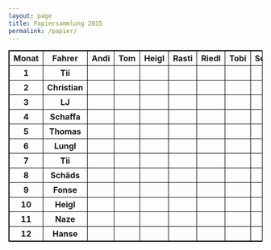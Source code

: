 ```yaml
---
layout: page
title: Papiersammlung 2015
permalink: /papier/
---
```


<style>
    table, td, th { border: 1px solid black; }
</style>

<table>
    <tr>
        <th>Monat</th>
        <th>Fahrer</th>
        <th>Andi</th>
        <th>Tom</th>
        <th>Heigl</th>
        <th>Rasti</th>
        <th>Riedl</th>
        <th>Tobi</th>
        <th>Schmid</th>
        <th>Lungl</th>
        <th>Felix</th>
        <th>Förster</th>
        <th>Fichtl</th>
        <th>Magg</th>
    </tr>
    <tr>
        <th>1</th>
        <th>Tii</th>
        <th></th>
        <th></th>
        <th></th>
        <th><span class="ion ion-checkmark"></span></th>
        <th></th>
        <th><span class="ion ion-checkmark"></span></th>
        <th></th>
        <th><span class="ion ion-checkmark"></span></th>
        <th></th>
        <th></th>
        <th></th>
        <th><span class="ion ion-checkmark"></span></th>
    </tr>
    <tr>
        <th>2</th>
        <th>Christian</th>
        <th><span class="ion ion-checkmark"></span></th>
        <th></th>
        <th></th>
        <th></th>
        <th><span class="ion ion-checkmark"></span></th>
        <th></th>
        <th></th>
        <th></th>
        <th><span class="ion ion-checkmark"></span></th>
        <th></th>
        <th><span class="ion ion-checkmark"></span></th>
        <th></th>
    </tr>
    <tr>
        <th>3</th>
        <th>LJ</th>
        <th></th>
        <th></th>
        <th></th>
        <th></th>
        <th></th>
        <th></th>
        <th></th>
        <th></th>
        <th></th>
        <th></th>
        <th></th>
        <th></th>
    </tr>
    <tr>
        <th>4</th>
        <th>Schaffa</th>
        <th></th>
        <th><span class="ion ion-checkmark"></span></th>
        <th><span class="ion ion-checkmark"></span></th>
        <th></th>
        <th></th>
        <th></th>
        <th><span class="ion ion-checkmark"></span></th>
        <th></th>
        <th></th>
        <th><span class="ion ion-checkmark"></span></th>
        <th></th>
        <th></th>
    </tr>
    <tr>
        <th>5</th>
        <th>Thomas</th>
        <th><span class="ion ion-checkmark"></span></th>
        <th></th>
        <th></th>
        <th></th>
        <th><span class="ion ion-checkmark"></span></th>
        <th></th>
        <th></th>
        <th></th>
        <th><span class="ion ion-checkmark"></span></th>
        <th></th>
        <th><span class="ion ion-checkmark"></span></th>
        <th></th>
    </tr>
    <tr>
        <th>6</th>
        <th>Lungl</th>
        <th></th>
        <th></th>
        <th></th>
        <th><span class="ion ion-checkmark"></span></th>
        <th></th>
        <th><span class="ion ion-checkmark"></span></th>
        <th></th>
        <th><span class="ion ion-checkmark"></span></th>
        <th></th>
        <th></th>
        <th></th>
        <th><span class="ion ion-checkmark"></span></th>
    </tr>
    <tr>
        <th>7</th>
        <th>Tii</th>
        <th></th>
        <th><span class="ion ion-checkmark"></span></th>
        <th><span class="ion ion-checkmark"></span></th>
        <th></th>
        <th></th>
        <th></th>
        <th><span class="ion ion-checkmark"></span></th>
        <th></th>
        <th></th>
        <th><span class="ion ion-checkmark"></span></th>
        <th></th>
        <th></th>
    </tr>
    <tr>
        <th>8</th>
        <th>Schäds</th>
        <th><span class="ion ion-checkmark"></span></th>
        <th></th>
        <th></th>
        <th></th>
        <th><span class="ion ion-checkmark"></span></th>
        <th></th>
        <th></th>
        <th></th>
        <th><span class="ion ion-checkmark"></span></th>
        <th></th>
        <th><span class="ion ion-checkmark"></span></th>
        <th></th>
    </tr>
    <tr>
        <th>9</th>
        <th>Fonse</th>
        <th></th>
        <th></th>
        <th></th>
        <th><span class="ion ion-checkmark"></span></th>
        <th></th>
        <th><span class="ion ion-checkmark"></span></th>
        <th></th>
        <th><span class="ion ion-checkmark"></span></th>
        <th></th>
        <th></th>
        <th></th>
        <th><span class="ion ion-checkmark"></span></th>
    </tr>
    <tr>
        <th>10</th>
        <th>Heigl</th>
        <th></th>
        <th><span class="ion ion-checkmark"></span></th>
        <th><span class="ion ion-checkmark"></span></th>
        <th></th>
        <th></th>
        <th></th>
        <th><span class="ion ion-checkmark"></span></th>
        <th></th>
        <th></th>
        <th><span class="ion ion-checkmark"></span></th>
        <th></th>
        <th></th>
    </tr>
    <tr>
        <th>11</th>
        <th>Naze</th>
        <th><span class="ion ion-checkmark"></span></th>
        <th></th>
        <th></th>
        <th></th>
        <th><span class="ion ion-checkmark"></span></th>
        <th></th>
        <th></th>
        <th></th>
        <th><span class="ion ion-checkmark"></span></th>
        <th></th>
        <th><span class="ion ion-checkmark"></span></th>
        <th></th>
    </tr>
    <tr>
        <th>12</th>
        <th>Hanse</th>
        <th></th>
        <th></th>
        <th></th>
        <th><span class="ion ion-checkmark"></span></th>
        <th></th>
        <th><span class="ion ion-checkmark"></span></th>
        <th></th>
        <th><span class="ion ion-checkmark"></span></th>
        <th></th>
        <th></th>
        <th></th>
        <th><span class="ion ion-checkmark"></span></th>
    </tr>
</table>
